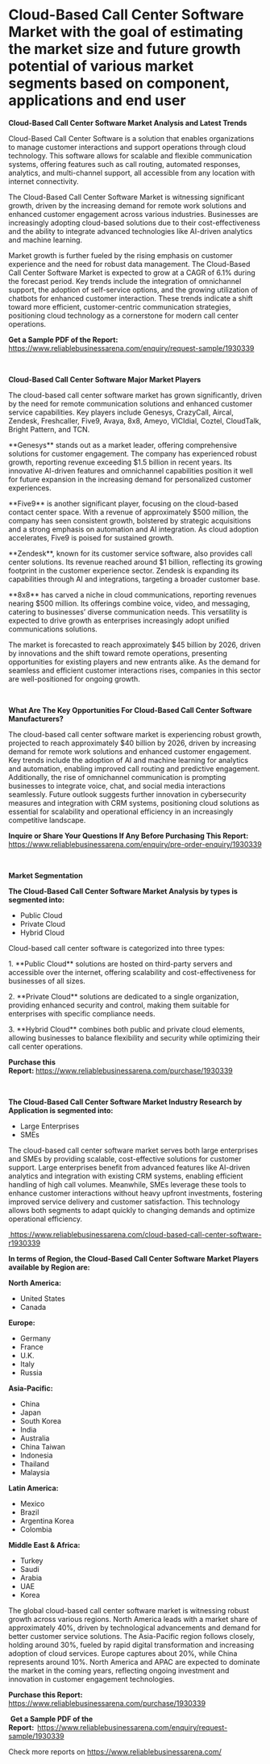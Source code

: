 <p><h1>Cloud-Based Call Center Software Market with the goal of estimating the market size and future growth potential of various market segments based on component, applications and end user</h1></p><p><strong>Cloud-Based Call Center Software Market Analysis and Latest Trends</strong></p>
<p><p>Cloud-Based Call Center Software is a solution that enables organizations to manage customer interactions and support operations through cloud technology. This software allows for scalable and flexible communication systems, offering features such as call routing, automated responses, analytics, and multi-channel support, all accessible from any location with internet connectivity. </p><p>The Cloud-Based Call Center Software Market is witnessing significant growth, driven by the increasing demand for remote work solutions and enhanced customer engagement across various industries. Businesses are increasingly adopting cloud-based solutions due to their cost-effectiveness and the ability to integrate advanced technologies like AI-driven analytics and machine learning. </p><p>Market growth is further fueled by the rising emphasis on customer experience and the need for robust data management. The Cloud-Based Call Center Software Market is expected to grow at a CAGR of 6.1% during the forecast period. Key trends include the integration of omnichannel support, the adoption of self-service options, and the growing utilization of chatbots for enhanced customer interaction. These trends indicate a shift toward more efficient, customer-centric communication strategies, positioning cloud technology as a cornerstone for modern call center operations.</p></p>
<p><strong>Get a Sample PDF of the Report:&nbsp;</strong> <a href="https://www.reliablebusinessarena.com/enquiry/request-sample/1930339?utm_campaign=1871&utm_medium=2&utm_source=Github&utm_content=ia&utm_term=16012025&utm_id=cloud-based-call-center-software">https://www.reliablebusinessarena.com/enquiry/request-sample/1930339</a></p>
<p>&nbsp;</p>
<p><strong>Cloud-Based Call Center Software Major Market Players</strong></p>
<p><p>The cloud-based call center software market has grown significantly, driven by the need for remote communication solutions and enhanced customer service capabilities. Key players include Genesys, CrazyCall, Aircal, Zendesk, Freshcaller, Five9, Avaya, 8x8, Ameyo, VICIdial, Coztel, CloudTalk, Bright Pattern, and TCN.</p><p>**Genesys** stands out as a market leader, offering comprehensive solutions for customer engagement. The company has experienced robust growth, reporting revenue exceeding $1.5 billion in recent years. Its innovative AI-driven features and omnichannel capabilities position it well for future expansion in the increasing demand for personalized customer experiences.</p><p>**Five9** is another significant player, focusing on the cloud-based contact center space. With a revenue of approximately $500 million, the company has seen consistent growth, bolstered by strategic acquisitions and a strong emphasis on automation and AI integration. As cloud adoption accelerates, Five9 is poised for sustained growth.</p><p>**Zendesk**, known for its customer service software, also provides call center solutions. Its revenue reached around $1 billion, reflecting its growing footprint in the customer experience sector. Zendesk is expanding its capabilities through AI and integrations, targeting a broader customer base.</p><p>**8x8** has carved a niche in cloud communications, reporting revenues nearing $500 million. Its offerings combine voice, video, and messaging, catering to businesses’ diverse communication needs. This versatility is expected to drive growth as enterprises increasingly adopt unified communications solutions.</p><p>The market is forecasted to reach approximately $45 billion by 2026, driven by innovations and the shift toward remote operations, presenting opportunities for existing players and new entrants alike. As the demand for seamless and efficient customer interactions rises, companies in this sector are well-positioned for ongoing growth.</p></p>
<p>&nbsp;</p>
<p><strong>What Are The Key Opportunities For Cloud-Based Call Center Software Manufacturers?</strong></p>
<p><p>The cloud-based call center software market is experiencing robust growth, projected to reach approximately $40 billion by 2026, driven by increasing demand for remote work solutions and enhanced customer engagement. Key trends include the adoption of AI and machine learning for analytics and automation, enabling improved call routing and predictive engagement. Additionally, the rise of omnichannel communication is prompting businesses to integrate voice, chat, and social media interactions seamlessly. Future outlook suggests further innovation in cybersecurity measures and integration with CRM systems, positioning cloud solutions as essential for scalability and operational efficiency in an increasingly competitive landscape.</p></p>
<p><strong>Inquire or Share Your Questions If Any Before Purchasing This Report:</strong> <a href="https://www.reliablebusinessarena.com/enquiry/pre-order-enquiry/1930339?utm_campaign=1871&utm_medium=2&utm_source=Github&utm_content=ia&utm_term=16012025&utm_id=cloud-based-call-center-software">https://www.reliablebusinessarena.com/enquiry/pre-order-enquiry/1930339</a></p>
<p>&nbsp;</p>
<p><strong>Market Segmentation</strong></p>
<p><strong>The Cloud-Based Call Center Software Market Analysis by types is segmented into:</strong></p>
<p><ul><li>Public Cloud</li><li>Private Cloud</li><li>Hybrid Cloud</li></ul></p>
<p><p>Cloud-based call center software is categorized into three types: </p><p>1. **Public Cloud** solutions are hosted on third-party servers and accessible over the internet, offering scalability and cost-effectiveness for businesses of all sizes. </p><p>2. **Private Cloud** solutions are dedicated to a single organization, providing enhanced security and control, making them suitable for enterprises with specific compliance needs. </p><p>3. **Hybrid Cloud** combines both public and private cloud elements, allowing businesses to balance flexibility and security while optimizing their call center operations.</p></p>
<p><strong>Purchase this Report:&nbsp;</strong><a href="https://www.reliablebusinessarena.com/purchase/1930339?utm_campaign=1871&utm_medium=2&utm_source=Github&utm_content=ia&utm_term=16012025&utm_id=cloud-based-call-center-software">https://www.reliablebusinessarena.com/purchase/1930339</a></p>
<p>&nbsp;</p>
<p><strong>The Cloud-Based Call Center Software Market Industry Research by Application is segmented into:</strong></p>
<p><ul><li>Large Enterprises</li><li>SMEs</li></ul></p>
<p><p>The cloud-based call center software market serves both large enterprises and SMEs by providing scalable, cost-effective solutions for customer support. Large enterprises benefit from advanced features like AI-driven analytics and integration with existing CRM systems, enabling efficient handling of high call volumes. Meanwhile, SMEs leverage these tools to enhance customer interactions without heavy upfront investments, fostering improved service delivery and customer satisfaction. This technology allows both segments to adapt quickly to changing demands and optimize operational efficiency.</p></p>
<p><a href="https://www.reliablebusinessarena.com/cloud-based-call-center-software-r1930339?utm_campaign=1871&utm_medium=2&utm_source=Github&utm_content=ia&utm_term=16012025&utm_id=cloud-based-call-center-software">&nbsp;https://www.reliablebusinessarena.com/cloud-based-call-center-software-r1930339</a></p>
<p><strong>In terms of Region, the Cloud-Based Call Center Software Market Players available by Region are:</strong></p>
<p>
    <p> <strong> North America: </strong>
        <ul>
            <li>United States</li>
            <li>Canada</li>
        </ul>
        </p> 
    <p> <strong> Europe: </strong>
        <ul>
            <li>Germany</li>
            <li>France</li>
            <li>U.K.</li>
            <li>Italy</li>
            <li>Russia</li>
        </ul>
        </p> 
    <p> <strong> Asia-Pacific: </strong>
        <ul>
            <li>China</li>
            <li>Japan</li>
            <li>South Korea</li>
            <li>India</li>
            <li>Australia</li>
            <li>China Taiwan</li>
            <li>Indonesia</li>
            <li>Thailand</li>
            <li>Malaysia</li>
        </ul>
        </p> 
    <p> <strong> Latin America: </strong>
        <ul>
            <li>Mexico</li>
            <li>Brazil</li>
            <li>Argentina Korea</li>
            <li>Colombia</li>
        </ul>
        </p> 
    <p> <strong> Middle East & Africa: </strong>
        <ul>
            <li>Turkey</li>
            <li>Saudi</li>
            <li>Arabia</li>
            <li>UAE</li>
            <li>Korea</li>
        </ul>
    </p>
    </p>
<p><p>The global cloud-based call center software market is witnessing robust growth across various regions. North America leads with a market share of approximately 40%, driven by technological advancements and demand for better customer service solutions. The Asia-Pacific region follows closely, holding around 30%, fueled by rapid digital transformation and increasing adoption of cloud services. Europe captures about 20%, while China represents around 10%. North America and APAC are expected to dominate the market in the coming years, reflecting ongoing investment and innovation in customer engagement technologies.</p></p>
<p><strong>Purchase this Report: </strong><a href="https://www.reliablebusinessarena.com/purchase/1930339?utm_campaign=1871&utm_medium=2&utm_source=Github&utm_content=ia&utm_term=16012025&utm_id=cloud-based-call-center-software">https://www.reliablebusinessarena.com/purchase/1930339</a></p>
<p>&nbsp;<strong>Get a Sample PDF of the Report:&nbsp;&nbsp;</strong><a href="https://www.reliablebusinessarena.com/enquiry/request-sample/1930339?utm_campaign=1871&utm_medium=2&utm_source=Github&utm_content=ia&utm_term=16012025&utm_id=cloud-based-call-center-software">https://www.reliablebusinessarena.com/enquiry/request-sample/1930339</a></p>
<p><strong></strong></p>
<p>Check more reports on <a href="https://www.reliablebusinessarena.com/?utm_campaign=1871&utm_medium=2&utm_source=Github&utm_content=ia&utm_term=16012025&utm_id=cloud-based-call-center-software">https://www.reliablebusinessarena.com/</a></p>